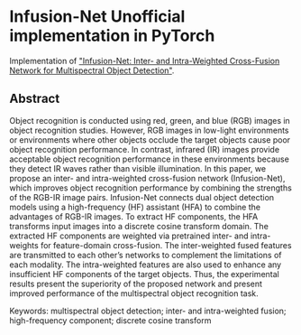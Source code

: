 # Infusion-Net Unofficial implementation in PyTorch

Implementation of ["Infusion-Net: Inter- and Intra-Weighted Cross-Fusion Network for Multispectral Object Detection"](https://www.mdpi.com/2227-7390/10/21/3966).

## Abstract

Object recognition is conducted using red, green, and blue (RGB) images in object recognition studies. However, RGB images in low-light environments or environments where other objects occlude the target objects cause poor object recognition performance. In contrast, infrared (IR) images provide acceptable object recognition performance in these environments because they detect IR waves rather than visible illumination. In this paper, we propose an inter- and intra-weighted cross-fusion network (Infusion-Net), which improves object recognition performance by combining the strengths of the RGB-IR image pairs. Infusion-Net connects dual object detection models using a high-frequency (HF) assistant (HFA) to combine the advantages of RGB-IR images. To extract HF components, the HFA transforms input images into a discrete cosine transform domain. The extracted HF components are weighted via pretrained inter- and intra-weights for feature-domain cross-fusion. The inter-weighted fused features are transmitted to each other’s networks to complement the limitations of each modality. The intra-weighted features are also used to enhance any insufficient HF components of the target objects. Thus, the experimental results present the superiority of the proposed network and present improved performance of the multispectral object recognition task.

Keywords: multispectral object detection; inter- and intra-weighted fusion; high-frequency component; discrete cosine transform
